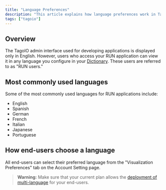```yaml
---
title: "Language Preferences"
description: "This article explains how language preferences work in TagoIO: which parts of the platform are shown in English, how end-users (RUN users) can view applications in other languages, and where to set their preferred language."
tags: ["tagoio"]
---
```


## Overview
The TagoIO admin interface used for developing applications is displayed only in English. However, users who access your RUN application can view it in any language you configure in your [Dictionary](dictionaries). These users are referred to as "RUN users."

## Most commonly used languages
Some of the most commonly used languages for RUN applications include:

- English
- Spanish
- German
- French
- Italian
- Japanese
- Portuguese

## How end-users choose a language
All end-users can select their preferred language from the "Visualization Preferences" tab on the Account Setting page.

> **Warning:** Make sure that your current plan allows the [deployment of multi-language](using-dictionaries-multi-language) for your end-users.